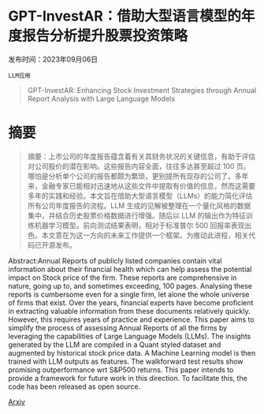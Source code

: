 # GPT-InvestAR：借助大型语言模型的年度报告分析提升股票投资策略

发布时间：2023年09月06日

`LLM应用`

> GPT-InvestAR: Enhancing Stock Investment Strategies through Annual Report Analysis with Large Language Models

# 摘要

> 摘要：上市公司的年度报告蕴含着有关其财务状况的关键信息，有助于评估对公司股价的潜在影响。这些报告内容全面，往往多达甚至超过 100 页。哪怕是分析单个公司的报告都颇为繁琐，更别提所有现存的公司了。多年来，金融专家已能相对迅速地从这些文件中提取有价值的信息，然而这需要多年的实践和经验。本文旨在借助大型语言模型（LLMs）的能力简化评估所有公司年度报告的流程。LLM 生成的见解被整理在一个量化风格的数据集中，并结合历史股票价格数据进行增强。随后以 LLM 的输出作为特征训练机器学习模型。前向测试结果表明，相对于标准普尔 500 回报率表现出色。本文意在为这一方向的未来工作提供一个框架。为推动此进程，相关代码已开源发布。

> 
Abstract:Annual Reports of publicly listed companies contain vital information about their financial health which can help assess the potential impact on Stock price of the firm. These reports are comprehensive in nature, going up to, and sometimes exceeding, 100 pages. Analysing these reports is cumbersome even for a single firm, let alone the whole universe of firms that exist. Over the years, financial experts have become proficient in extracting valuable information from these documents relatively quickly. However, this requires years of practice and experience. This paper aims to simplify the process of assessing Annual Reports of all the firms by leveraging the capabilities of Large Language Models (LLMs). The insights generated by the LLM are compiled in a Quant styled dataset and augmented by historical stock price data. A Machine Learning model is then trained with LLM outputs as features. The walkforward test results show promising outperformance wrt S&P500 returns. This paper intends to provide a framework for future work in this direction. To facilitate this, the code has been released as open source.
    

[Arxiv](https://arxiv.org/pdf/2309.03079)